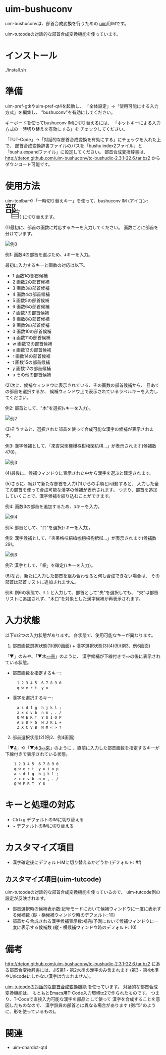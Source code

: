 uim-bushuconv
=============

uim-bushuconvは、部首合成変換を行うための
[uim](http://code.google.com/p/uim/)用IMです。

uim-tutcodeの対話的な部首合成変換機能を使っています。

インストール
============

./install.sh

準備
====

uim-pref-gtkやuim-pref-qt4を起動し、
「全体設定」→「使用可能にする入力方式」を編集し、
"bushuconv"を有効にしてください。

キーボードを使ってbushuconv IMに切り替えるには、
「ホットキーによる入力方式の一時切り替えを有効にする」を
チェックしてください。

「TUT-Code」→「対話的な部首合成変換を有効にする」にチェックを入れた上で、
部首合成変換辞書ファイルのパスを「bushu.index2ファイル」と
「bushu.expandファイル」に設定してください。
部首合成変換辞書は、http://deton.github.com/uim-bushuconv/tc-bushudic-2.3.1-22.6.tar.bz2 からダウンロード可能です。

使用方法
========

uim-toolbarや「一時切り替えキー」を使って、bushuconv IM
(アイコン: ![アイコン](https://github.com/deton/uim-bushuconv/raw/master/pixmaps/bushuconv.png))
に切り替えます。

(1)最初に、部首の画数に対応するキーを入力してください。
画数ごとに部首を分けています。

![例0](http://deton.github.com/uim-bushuconv/bushuconv-top.png)

例1: 画数4の部首を選ぶため、`4`キーを入力。

最初に入力するキーと画数の対応は以下。

* 1    画数1の部首候補
* 2    画数2の部首候補
* 3    画数3の部首候補
* 4    画数4の部首候補
* 5    画数5の部首候補
* 6    画数6の部首候補
* 7    画数7の部首候補
* 8    画数8の部首候補
* 9    画数9の部首候補
* 0    画数10の部首候補
* q    画数11の部首候補
* w    画数12の部首候補
* e    画数13の部首候補
* r    画数14の部首候補
* t    画数15の部首候補
* y    画数17の部首候補
* u    その他の部首候補

(2)次に、候補ウィンドウに表示されている、その画数の部首候補から、
目あての部首を選択するか、
候補ウィンドウ上で表示されているラベルキーを入力してください。

例2: 部首として、"木"を選択(`v`キーを入力)。

![例2](http://deton.github.com/uim-bushuconv/bushuconv-4.png)

(3)そうすると、選択された部首を使って合成可能な漢字の候補が表示されます。

例3: 漢字候補として、「來杏栄楽橿樺株柑棺閑机棋...」が表示されます(候補数470)。

![例3](http://deton.github.com/uim-bushuconv/bushuconv-4v.png)

(4)最後に、候補ウィンドウに表示された中から漢字を選ぶと確定されます。

(5)さらに、続けて新たな部首を入力((1)からの手順と同様)すると、
入力した全ての部首を使って合成可能な漢字の候補が表示されます。
つまり、部首を追加していくことで、漢字候補を絞り込むことができます。

例4: 画数3の部首を追加するため、`3`キーを入力。

![例4](http://deton.github.com/uim-bushuconv/bushuconv-4v3.png)

例5: 部首として、"口"を選択(`t`キーを入力)。

例6: 漢字候補として、「杏呆格桔梧槍枷枴枳枸桾椥...」が表示されます(候補数29)。

![例6](http://deton.github.com/uim-bushuconv/bushuconv-4v3t.png)

例7: 漢字として、「枳」を確定(`l`キーを入力)。

(6)なお、新たに入力した部首を組み合わせると何も合成できない場合は、
その部首は部首リストに追加されません。

例8: 例6の状態で、`5` `1` と入力して、部首として"央"を選択しても、
"央"は部首リストに追加されず、"木口"を対象とした漢字候補が再表示されます。

入力状態
========

以下の2つの入力状態があります。
各状態で、使用可能なキーが異なります。

1. 部首画数選択状態(1)(例0画面) + 漢字選択状態(3)(4)(5)(例3、例6画面)

「▼」のみや、「▼木<u>`=>`來</u>」のように、
漢字候補が下線付きで`=>`の後に表示されている状態。

* 部首画数を指定するキー:

        1 2 3 4 5  6 7 8 9 0
        q w e r t  y u

* 漢字を選択するキー: 

        a s d f g  h j k l ;
        z x c v b  n m , . /
        Q W E R T  Y U I O P
        A S D F G  H J K L +
        Z X C V B  N M < > ?

2. 部首選択状態(2)(例2、例4画面)

「▼<u>4</u>」や「▼木<u>3`=>`來</u>」のように
、直前に入力した部首画数を指定するキーが下線付きで表示されている状態。

        1 2 3 4 5  6 7 8 9 0
        q w e r t  y u i o p
        a s d f g  h j k l ;
        z x c v b  n m , . /
        Q W E R T  Y U

キーと処理の対応
================

* Ctrl+g  デフォルトのIMに切り替える
* ~       デフォルトのIMに切り替える

カスタマイズ項目
================

* 漢字確定後にデフォルトIMに切り替えるかどうか (デフォルト: #f)

カスタマイズ項目(uim-tutcode)
-----------------------------
uim-tutcodeの対話的な部首合成変換機能を使っているので、
uim-tutcode側の設定が反映されます。

* 部首選択時の候補表示数:記号モードにおいて候補ウィンドウに一度に表示する候補数 (縦・横候補ウィンドウ時のデフォルト: 10)
* 部首から合成される漢字候補表示数:補完/予測において候補ウィンドウに一度に表示する候補数 (縦・横候補ウィンドウ時のデフォルト: 10)

備考
====

http://deton.github.com/uim-bushuconv/tc-bushudic-2.3.1-22.6.tar.bz2
にある部首合変換辞書には、JIS第1・第2水準の漢字のみ含まれます
(第3・第4水準やUnicodeにしかない漢字は含まれません)。

[uim-tutcodeの対話的な部首合成変換機能](http://code.google.com/p/uim-doc-ja/wiki/UimTutcode#%E5%AF%BE%E8%A9%B1%E7%9A%84%E3%81%AA%E9%83%A8%E9%A6%96%E5%90%88%E6%88%90%E5%A4%89%E6%8F%9B)
を使っています。
対話的な部首合成変換機能は、
もともとEmacs用T-Code入力環境tc2で作られたものです。
つまり、T-Codeで直接入力可能な漢字を部品として使って
漢字を合成することを意図したものなので、
漢字辞典の部首とは異なる場合があります
(例:"5"のように、形を使っているもの)。

関連
====

* uim-chardict-qt4
